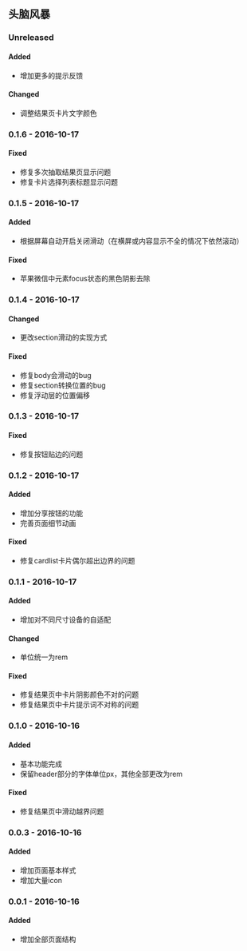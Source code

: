 ## 头脑风暴

### Unreleased
#### Added
- 增加更多的提示反馈

#### Changed
- 调整结果页卡片文字颜色

### 0.1.6 - 2016-10-17
#### Fixed
- 修复多次抽取结果页显示问题
- 修复卡片选择列表标题显示问题

### 0.1.5 - 2016-10-17
#### Added
- 根据屏幕自动开启关闭滑动（在横屏或内容显示不全的情况下依然滚动）

#### Fixed
- 苹果微信中元素focus状态的黑色阴影去除

### 0.1.4 - 2016-10-17
#### Changed
- 更改section滑动的实现方式

#### Fixed
- 修复body会滑动的bug
- 修复section转换位置的bug
- 修复浮动层的位置偏移

### 0.1.3 - 2016-10-17
#### Fixed
- 修复按钮贴边的问题

### 0.1.2 - 2016-10-17
#### Added
- 增加分享按钮的功能
- 完善页面细节动画

#### Fixed
- 修复cardlist卡片偶尔超出边界的问题

### 0.1.1 - 2016-10-17
#### Added
- 增加对不同尺寸设备的自适配

#### Changed
- 单位统一为rem

#### Fixed
- 修复结果页中卡片阴影颜色不对的问题
- 修复结果页中卡片提示词不对称的问题

### 0.1.0 - 2016-10-16
#### Added
- 基本功能完成
- 保留header部分的字体单位px，其他全部更改为rem

#### Fixed
- 修复结果页中滑动越界问题

### 0.0.3 - 2016-10-16
#### Added
- 增加页面基本样式
- 增加大量icon

### 0.0.1 - 2016-10-16
#### Added
- 增加全部页面结构
